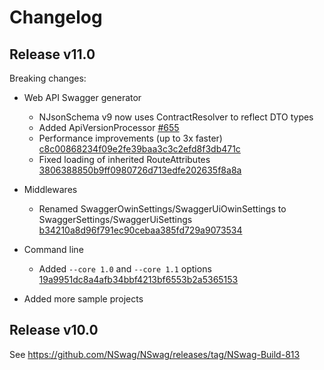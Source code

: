 # Changelog

## Release v11.0

Breaking changes: 

- Web API Swagger generator
    - NJsonSchema v9 now uses ContractResolver to reflect DTO types
    - Added ApiVersionProcessor [#655](https://github.com/NSwag/NSwag/issues/655)
    - Performance improvements (up to 3x faster) [c8c00868234f09e2fe39baa3c3c2efd8f3db471c](https://github.com/RSuter/NJsonSchema/commit/c8c00868234f09e2fe39baa3c3c2efd8f3db471c)
    - Fixed loading of inherited RouteAttributes [3806388850b9ff0980726d713edfe202635f8a8a](https://github.com/NSwag/NSwag/commit/3806388850b9ff0980726d713edfe202635f8a8a)

- Middlewares
    - Renamed SwaggerOwinSettings/SwaggerUiOwinSettings to SwaggerSettings/SwaggerUiSettings [b34210a8d96f791ec90cebaa385fd729a9073534](https://github.com/NSwag/NSwag/commit/b34210a8d96f791ec90cebaa385fd729a9073534)

- Command line
    - Added `--core 1.0` and `--core 1.1` options [19a9951dc8a4afb34bbf4213bf6553b2a5365153](https://github.com/NSwag/NSwag/commit/19a9951dc8a4afb34bbf4213bf6553b2a5365153)

- Added more sample projects

## Release v10.0

See https://github.com/NSwag/NSwag/releases/tag/NSwag-Build-813
